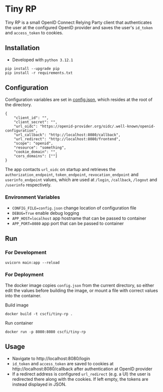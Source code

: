 # Tiny RP
Tiny RP is a small OpenID Connect Relying Party client that authenticates the user at the configured OpenID provider and saves the user's `id_token` and `access_token` to cookies.

## Installation
- Developed with `python 3.12.1`
```
pip install --upgrade pip
pip install -r requirements.txt
```

## Configuration
Configuration variables are set in [config.json](config.json), which resides at the root of the directory.
```
{
    "client_id": "",
    "client_secret": "",
    "url_oidc": "https://openid-provider.org/oidc/.well-known/openid-configuration",
    "url_callback": "http://localhost:8080/callback",
    "url_redirect": "http://localhost:8080/frontend",
    "scope": "openid",
    "resource": "something",
    "cookie_domain": "",
    "cors_domains": [""]
}
```
The app contacts `url_oidc` on startup and retrieves the `authorization_endpoint`, `token_endpoint`, `revocation_endpoint` and `userinfo_endpoint` values, which are used at `/login`, `/callback`, `/logout` and `/userinfo` respectively.


### Environment Variables
- `CONFIG_FILE=config.json` change location of configuration file
- `DEBUG=True` enable debug logging
- `APP_HOST=localhost` app hostname that can be passed to container
- `APP_PORT=8080` app port that can be passed to container

## Run
### For Development
```
uvicorn main:app --reload
```
### For Deployment
The docker image copies `config.json` from the current directory, so either edit the values before building the image, or mount a file with correct values into the container.

Build image
```
docker build -t cscfi/tiny-rp .
```
Run container
```
docker run -p 8080:8080 cscfi/tiny-rp
```

## Usage
- Navigate to http://localhost:8080/login
- `id_token` and `access_token` are saved to cookies at http://localhost:8080/callback after authentication at OpenID provider
- If a redirect address is configured `url_redirect` (e.g. a UI) the user is redirected there along with the cookies. If left empty, the tokens are instead displayed in JSON.
